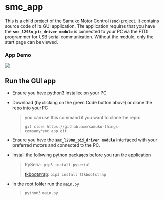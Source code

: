# smc_app
This is a child project of the Samuko Motor Control (**`smc`**) project. It contains source code of its GUI application. The application requires that you have the **`smc_l298n_pid_driver module`** is connected to your PC via the FTDI programmer for USB serial communication. Without the module, only the start page can be viewed.

### App Demo
![](./docs/smc_app_overview.gif)

## Run the GUI app
- Ensure you have python3 installed on your PC

- Download (by clicking on the green Code button above) or clone the repo into your PC
	> you can use this command if you want to clone the repo:
  >
	>  ```git clone https://github.com/samuko-things-company/smc_app.git``` 

- Ensure you have the **`smc_l298n_pid_driver module`** interfaced with your preferred motors and connected to the PC.

- Install the following python packages before you run the application
	> PySerial:
	> ```pip3 install pyserial``` 
  >
	> [tkbootstrap](https://ttkbootstrap.readthedocs.io/en/latest/gettingstarted/installation/):
	>  ```pip3 install ttkbootstrap``` 

- In the root folder run the `main.py`
	>  ```python3 main.py``` 